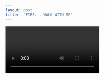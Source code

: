 ```yaml
---
layout: post
title:  "FIRE... WALK WITH ME"
---
```


<video controls class="video">
  <source src="/dl/ripper/FWWM.webm" type="video/webm"/>
</video>

